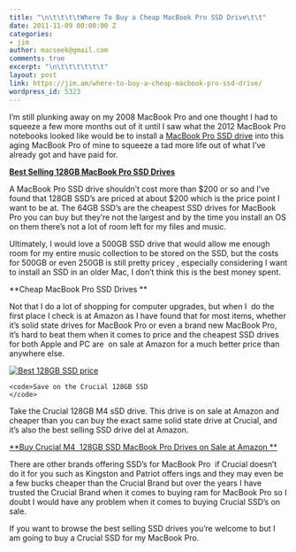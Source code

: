 ```yaml
---
title: "\n\t\t\t\tWhere To Buy a Cheap MacBook Pro SSD Drive\t\t"
date: 2011-11-09 00:00:00 Z
categories:
- jim
author: macseek@gmail.com
comments: true
excerpt: "\n\t\t\t\t\t\t"
layout: post
link: https://jim.am/where-to-buy-a-cheap-macbook-pro-ssd-drive/
wordpress_id: 5323
---
```


I’m still plunking away on my 2008 MacBook Pro and one thought I had to squeeze a few more months out of it until I saw what the 2012 MacBook Pro notebooks looked like would be to install a [MacBook Pro SSD drive](http://www.jim.am/best-ssd-hard-drives-for-2011/) into this aging MacBook Pro of mine to squeeze a tad more life out of what I’ve already got and have paid for.




[**Best Selling 128GB MacBook Pro SSD Drives**](http://www.amazon.com/s?ie=UTF8&scn=1292116011&redirect=true&ref_=sr_nr_scat_1292116011_ln&keywords=128gb%20ssd&qid=1320842528&h=5c632c17c045e9718b59da33e302f786025351d7&rh=n%3A1292116011%2Ck%3A128gb%20ssd&_encoding=UTF8&tag=ramseeker-20&linkCode=ur2&camp=1789&creative=390957)




A MacBook Pro SSD drive shouldn’t cost more than $200 or so and I’ve found that 128GB SSD’s are priced at about $200 which is the price point I want to be at. The 64GB SSD’s are the cheapest SSD drives for MacBook Pro you can buy but they’re not the largest and by the time you install an OS on them there’s not a lot of room left for my files and music.




Ultimately, I would love a 500GB SSD drive that would allow me enough room for my entire music collection to be stored on the SSD, but the costs for 500GB or even 250GB is still pretty pricey , especially considering I want to install an SSD in an older Mac, I don’t think this is the best money spent.




**Cheap MacBook Pro SSD Drives **




Not that I do a lot of shopping for computer upgrades, but when I  do the first place I check is at Amazon as I have found that for most items, whether it’s solid state drives for MacBook Pro or even a brand new MacBook Pro, it’s hard to beat them when it comes to price and the cheapest SSD drives for both Apple and PC are  on sale at Amazon for a much better price than anywhere else.




[![Best 128GB SSD price](http://www.jim.am/wp-content/uploads/2011/11/Screen-Shot-2011-11-09-at-7.42.39-AM.png)](http://www.amazon.com/gp/product/B005ZGK0PE/ref=as_li_ss_tl?ie=UTF8&tag=ramseeker-20&linkCode=as2&camp=217145&creative=399373&creativeASIN=B005ZGK0PE)









    
    <code>Save on the Crucial 128GB SSD
    </code>










Take the Crucial 128GB M4 sSD drive. This drive is on sale at Amazon and cheaper than you can buy the exact same solid state drive at Crucial, and it’s also the best selling SSD drive del at Amazon.




[**Buy Crucial M4  128GB SSD MacBook Pro Drives on Sale at Amazon **](http://www.amazon.com/gp/product/B005ZGK0PE/ref=as_li_ss_tl?ie=UTF8&tag=ramseeker-20&linkCode=as2&camp=217145&creative=399373&creativeASIN=B005ZGK0PE)




There are other brands offering SSD’s for MacBook Pro  if Crucial doesn’t do it for you such as Kingston and Patriot offers ings and they may even be a few bucks cheaper than the Crucial Brand but over the years I have trusted the Crucial Brand when it comes to buying ram for MacBook Pro so I doubt I would have any problem when it comes to buying Crucial SSD’s on sale.




If you want to browse the best selling SSD drives you’re welcome to but I am going to buy a Crucial SSD for my MacBook Pro.




 




 




 




 




 




 


		

